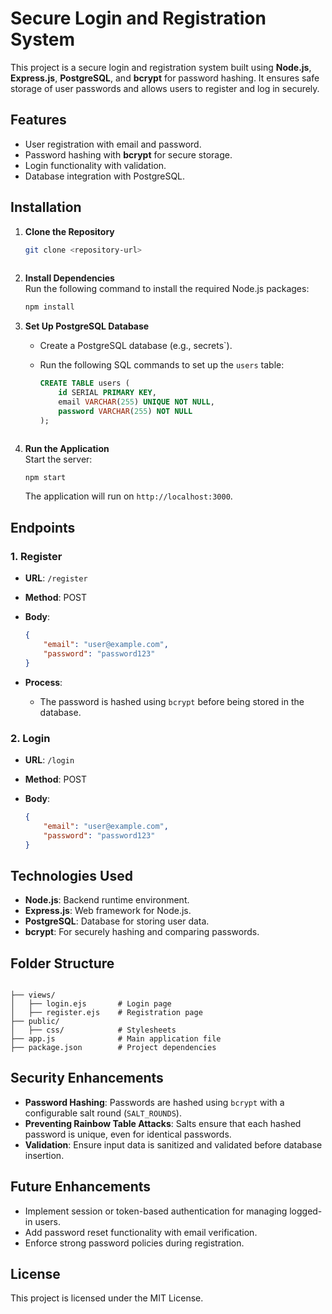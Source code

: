 



# Secure Login and Registration System  

This project is a secure login and registration system built using **Node.js**, **Express.js**, **PostgreSQL**, and **bcrypt** for password hashing. It ensures safe storage of user passwords and allows users to register and log in securely.

## Features  
- User registration with email and password.  
- Password hashing with **bcrypt** for secure storage.  
- Login functionality with validation.  
- Database integration with PostgreSQL.  


## Installation  

1. **Clone the Repository**  
   ```bash
   git clone <repository-url>
 

2.  **Install Dependencies**  
    Run the following command to install the required Node.js packages:
    
    ```bash
    npm install
    
    ```
    
3.  **Set Up PostgreSQL Database**
    
    -   Create a PostgreSQL database (e.g., secrets`).
    -   Run the following SQL commands to set up the `users` table:
        
        ```sql
        CREATE TABLE users (
            id SERIAL PRIMARY KEY,
            email VARCHAR(255) UNIQUE NOT NULL,
            password VARCHAR(255) NOT NULL
        );
        
        ```

    ```
    
5.  **Run the Application**  
    Start the server:
    
    ```bash
    npm start
    
    ```
    
    The application will run on `http://localhost:3000`.
    

## Endpoints

### 1. **Register**

-   **URL**: `/register`
-   **Method**: POST
-   **Body**:
    
    ```json
    {
        "email": "user@example.com",
        "password": "password123"
    }
    
    ```
    
-   **Process**:
    -   The password is hashed using `bcrypt` before being stored in the database.

### 2. **Login**

-   **URL**: `/login`
-   **Method**: POST
-   **Body**:
    
    ```json
    {
        "email": "user@example.com",
        "password": "password123"
    }
    
    ```


## Technologies Used

-   **Node.js**: Backend runtime environment.
-   **Express.js**: Web framework for Node.js.
-   **PostgreSQL**: Database for storing user data.
-   **bcrypt**: For securely hashing and comparing passwords.


## Folder Structure

```

├── views/  
│   ├── login.ejs       # Login page  
│   ├── register.ejs    # Registration page  
├── public/  
│   ├── css/            # Stylesheets  
├── app.js              # Main application file  
├── package.json        # Project dependencies  

```

## Security Enhancements

-   **Password Hashing**: Passwords are hashed using `bcrypt` with a configurable salt round (`SALT_ROUNDS`).
-   **Preventing Rainbow Table Attacks**: Salts ensure that each hashed password is unique, even for identical passwords.
-   **Validation**: Ensure input data is sanitized and validated before database insertion.

## Future Enhancements

-   Implement session or token-based authentication for managing logged-in users.
-   Add password reset functionality with email verification.
-   Enforce strong password policies during registration.

## License

This project is licensed under the MIT License.

